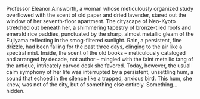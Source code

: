 Professor Eleanor Ainsworth, a woman whose meticulously organized study overflowed with the scent of old paper and dried lavender, stared out the window of her seventh-floor apartment.  The cityscape of Neo-Kyoto stretched out beneath her, a shimmering tapestry of bronze-tiled roofs and emerald rice paddies, punctuated by the sharp, almost metallic gleam of the Fujiyama reflecting in the smog-filtered sunlight.  Rain, a persistent, fine drizzle, had been falling for the past three days, clinging to the air like a spectral mist.  Inside, the scent of the old books – meticulously cataloged and arranged by decade, not author – mingled with the faint metallic tang of the antique, intricately carved desk she favored.  Today, however, the usual calm symphony of her life was interrupted by a persistent, unsettling hum, a sound that echoed in the silence like a trapped, anxious bird.  This hum, she knew, was not of the city, but of something else entirely. Something…hidden.
